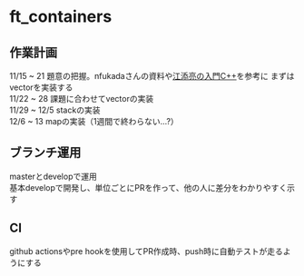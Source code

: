# ft_containers

## 作業計画
11/15 ~ 21 題意の把握。nfukadaさんの資料や[江添亮の入門C++](https://cpp.rainy.me/)を参考に
まずはvectorを実装する  
11/22 ~ 28 課題に合わせてvectorの実装  
11/29 ~ 12/5 stackの実装  
12/6 ~ 13 mapの実装（1週間で終わらない...?）  

## ブランチ運用
masterとdevelopで運用  
基本developで開発し、単位ごとにPRを作って、他の人に差分をわかりやすく示す  

## CI
github actionsやpre hookを使用してPR作成時、push時に自動テストが走るようにする
